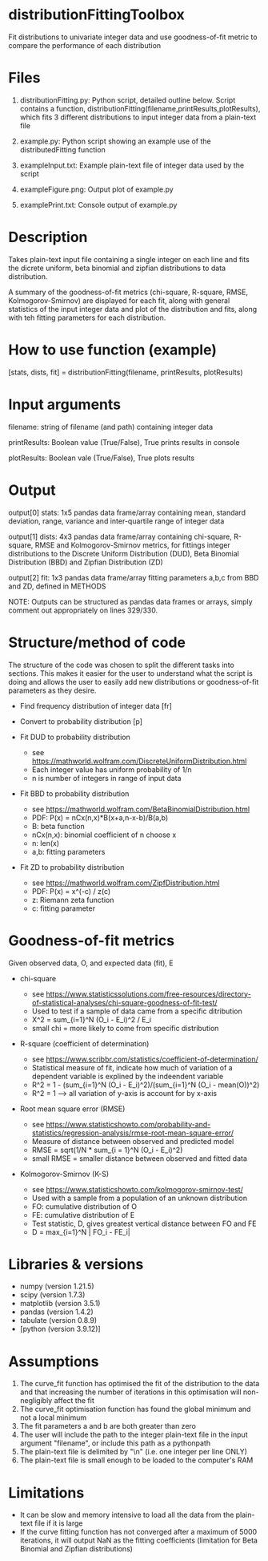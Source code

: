 # distributionFittingToolbox
Fit distributions to univariate integer data and use goodness-of-fit metric to compare the performance of each distribution

# Files
1. distributionFitting.py: Python script, detailed outline below. Script contains a function, distributionFitting(filename,printResults,plotResults), which fits 3 different distributions to input integer data from a plain-text file

2. example.py: Python script showing an example use of the distributedFitting function

3. exampleInput.txt: Example plain-text file of integer data used by the script

4. exampleFigure.png: Output plot of example.py

5. examplePrint.txt: Console output of example.py

# Description
Takes plain-text input file containing a single integer on each line and fits the dicrete uniform, beta binomial and zipfian distributions to data distribution. 

A summary of the goodness-of-fit metrics (chi-square, R-square, RMSE, Kolmogorov-Smirnov) are displayed for each fit, along with general statistics of the input integer data and plot of the distribution and fits, along with teh fitting parameters for each distribution.

# How to use function (example)
[stats, dists, fit] = distributionFitting(filename, printResults, plotResults)

# Input arguments
filename: string of filename (and path) containing integer data

printResults: Boolean value (True/False), True prints results in console

plotResults: Boolean vale (True/False), True plots results

# Output
output[0] stats: 1x5 pandas data frame/array containing mean, standard deviation, range, variance and inter-quartile range of integer data

output[1] dists: 4x3 pandas data frame/array containing chi-square, R-square, RMSE and Kolmogorov-Smirnov metrics, for fittings integer distributions to the Discrete Uniform Distribution (DUD), Beta Binomial Distribution (BBD) and Zipfian Distribution (ZD)

output[2] fit:  1x3 pandas data frame/array fitting parameters a,b,c from BBD and ZD, defined in METHODS

NOTE: Outputs can be structured as pandas data frames or arrays, simply comment out appropriately on lines 329/330.
 
# Structure/method of code
The structure of the code was chosen to split the different tasks into sections. This makes it easier for the user to understand what the script is doing and allows the user to easily add new distributions or goodness-of-fit parameters as they desire.

* Find frequency distribution of integer data [fr]

* Convert to probability distribution [p]

* Fit DUD to probability distribution
    - see https://mathworld.wolfram.com/DiscreteUniformDistribution.html
    - Each integer value has uniform probability of 1/n
    - n is number of integers in range of input data
    
* Fit BBD to probability distribution
    - see https://mathworld.wolfram.com/BetaBinomialDistribution.html
    - PDF: P(x) = nCx(n,x)*B(x+a,n-x-b)/B(a,b)
    - B: beta function
    - nCx(n,x): binomial coefficient of n choose x
    - n: len(x)
    - a,b: fitting parameters
    
* Fit ZD to probability distribution
    - see https://mathworld.wolfram.com/ZipfDistribution.html
    - PDF: P(x) = x^(-c) / z(c)
    - z: Riemann zeta function
    - c: fitting parameter

# Goodness-of-fit metrics
Given observed data, O, and expected data (fit), E

* chi-square
    - see https://www.statisticssolutions.com/free-resources/directory-of-statistical-analyses/chi-square-goodness-of-fit-test/
    - Used to test if a sample of data came from a specific ditribution
    - X^2 = sum_{i=1}^N (O_i - E_i)^2 / E_i
    - small chi = more likely to come from specific distribution
    
* R-square (coefficient of determination)
    - see https://www.scribbr.com/statistics/coefficient-of-determination/
    - Statistical measure of fit, indicate how much of variation of a dependent variable is explined by the indeendent variable
    - R^2 = 1 - (sum_{i=1}^N (O_i - E_i)^2)/(sum_{i=1}^N (O_i - mean(O))^2)
    - R^2 = 1 --> all variation of y-axis is account for by x-axis
    
*  Root mean square error (RMSE)
    - see https://www.statisticshowto.com/probability-and-statistics/regression-analysis/rmse-root-mean-square-error/
    - Measure of distance between observed and predicted model
    - RMSE = sqrt(1/N * sum_{i = 1}^N (O_i - E_i)^2)
    - small RMSE = smaller distance between observed and fitted data
    
* Kolmogorov-Smirnov (K-S)
    - see https://www.statisticshowto.com/kolmogorov-smirnov-test/
    - Used with a sample from a population of an unknown distribution
    - FO: cumulative distribution of O
    - FE: cumulative distribution of E
    - Test statistic, D, gives greatest vertical distance between FO and FE
    - D = max_{i=1}^N | FO_i - FE_i|

# Libraries & versions
* numpy       (version 1.21.5)    
* scipy       (version 1.7.3)
* matplotlib  (version 3.5.1)
* pandas      (version 1.4.2)
* tabulate    (version 0.8.9)
* [python      (version 3.9.12)]

# Assumptions
1. The curve_fit function has optimised the fit of the distribution to the data and that increasing the number of iterations in this optimisation will non-negligibly affect the fit
2. The curve_fit optimisation function has found the global minimum and not a local minimum
3. The fit parameters a and b are both greater than zero
4. The user will include the path to the integer plain-text file in the input argument "filename", or include this path as a pythonpath
5. The plain-text file is delimited by "\n" (i.e. one integer per line ONLY)
6. The plain-text file is small enough to be loaded to the computer's RAM

# Limitations
* It can be slow and memory intensive to load all the data from the plain-text file if it is large
* If the curve fitting function has not converged after a maximum of 5000 iterations, it will output NaN as the fitting coefficients (limitation for Beta Binomial and Zipfian distributions)
